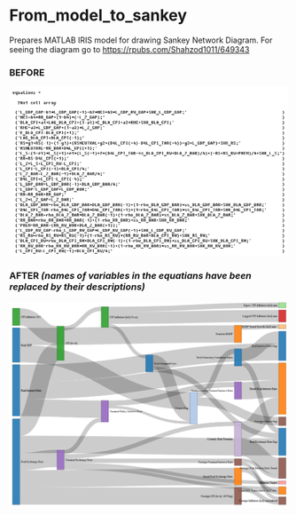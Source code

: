 # From_model_to_sankey
Prepares MATLAB IRIS model for drawing Sankey Network Diagram.
For seeing the diagram go to https://rpubs.com/Shahzod1011/649343

### BEFORE
![Model equations before appying functions](BEFORE3.jpg)

### AFTER  *(names of variables in the equatians have been replaced by their descriptions)*
![Diagram after appying functions](Transmission2.jpg)
